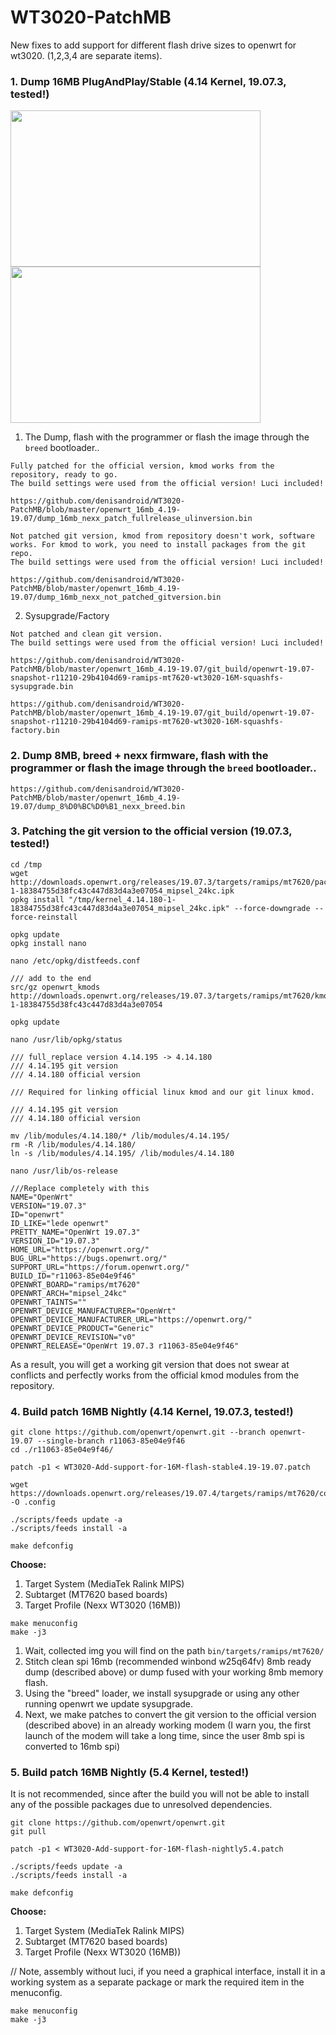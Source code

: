 # WT3020-PatchMB
New fixes to add support for different flash drive sizes to openwrt for wt3020. (1,2,3,4 are separate items).

### <b>1. Dump 16MB PlugAndPlay/Stable (4.14 Kernel, 19.07.3, tested!)</b>

<div>
<img src="https://github.com/denisandroid/WT3020-PatchMB/blob/master/openwrt_16mb_4.19-19.07/Screenshot_OpenWrt_Luci1.png" width="400" height="250"/>
<img src="https://github.com/denisandroid/WT3020-PatchMB/blob/master/openwrt_16mb_4.19-19.07/Screenshot_OpenWrt_Luci2.png" width="400" height="250"/>
</div>

1. The Dump, flash with the programmer or flash the image through the ```breed``` bootloader.. 

```
Fully patched for the official version, kmod works from the repository, ready to go.
The build settings were used from the official version! Luci included!

https://github.com/denisandroid/WT3020-PatchMB/blob/master/openwrt_16mb_4.19-19.07/dump_16mb_nexx_patch_fullrelease_ulinversion.bin
```

```
Not patched git version, kmod from repository doesn't work, software works. For kmod to work, you need to install packages from the git repo.
The build settings were used from the official version! Luci included!

https://github.com/denisandroid/WT3020-PatchMB/blob/master/openwrt_16mb_4.19-19.07/dump_16mb_nexx_not_patched_gitversion.bin
```

2. Sysupgrade/Factory

```
Not patched and clean git version.
The build settings were used from the official version! Luci included!

https://github.com/denisandroid/WT3020-PatchMB/blob/master/openwrt_16mb_4.19-19.07/git_build/openwrt-19.07-snapshot-r11210-29b4104d69-ramips-mt7620-wt3020-16M-squashfs-sysupgrade.bin

https://github.com/denisandroid/WT3020-PatchMB/blob/master/openwrt_16mb_4.19-19.07/git_build/openwrt-19.07-snapshot-r11210-29b4104d69-ramips-mt7620-wt3020-16M-squashfs-factory.bin
```

### <b>2. Dump 8MB, breed + nexx firmware, flash with the programmer or flash the image through the ```breed``` bootloader.. </b>

```
https://github.com/denisandroid/WT3020-PatchMB/blob/master/openwrt_16mb_4.19-19.07/dump_8%D0%BC%D0%B1_nexx_breed.bin
```

### <b>3. Patching the git version to the official version (19.07.3, tested!)</b>

```
cd /tmp
wget http://downloads.openwrt.org/releases/19.07.3/targets/ramips/mt7620/packages/kernel_4.14.180-1-18384755d38fc43c447d83d4a3e07054_mipsel_24kc.ipk
opkg install "/tmp/kernel_4.14.180-1-18384755d38fc43c447d83d4a3e07054_mipsel_24kc.ipk" --force-downgrade --force-reinstall

opkg update
opkg install nano
```


```
nano /etc/opkg/distfeeds.conf

/// add to the end
src/gz openwrt_kmods http://downloads.openwrt.org/releases/19.07.3/targets/ramips/mt7620/kmods/4.14.180-1-18384755d38fc43c447d83d4a3e07054
```

```
opkg update
```


```
nano /usr/lib/opkg/status

/// full_replace version 4.14.195 -> 4.14.180
/// 4.14.195 git version
/// 4.14.180 official version
```

```
/// Required for linking official linux kmod and our git linux kmod.

/// 4.14.195 git version
/// 4.14.180 official version

mv /lib/modules/4.14.180/* /lib/modules/4.14.195/
rm -R /lib/modules/4.14.180/
ln -s /lib/modules/4.14.195/ /lib/modules/4.14.180
```

```
nano /usr/lib/os-release

///Replace completely with this
NAME="OpenWrt"
VERSION="19.07.3"
ID="openwrt"
ID_LIKE="lede openwrt"
PRETTY_NAME="OpenWrt 19.07.3"
VERSION_ID="19.07.3"
HOME_URL="https://openwrt.org/"
BUG_URL="https://bugs.openwrt.org/"
SUPPORT_URL="https://forum.openwrt.org/"
BUILD_ID="r11063-85e04e9f46"
OPENWRT_BOARD="ramips/mt7620"
OPENWRT_ARCH="mipsel_24kc"
OPENWRT_TAINTS=""
OPENWRT_DEVICE_MANUFACTURER="OpenWrt"
OPENWRT_DEVICE_MANUFACTURER_URL="https://openwrt.org/"
OPENWRT_DEVICE_PRODUCT="Generic"
OPENWRT_DEVICE_REVISION="v0"
OPENWRT_RELEASE="OpenWrt 19.07.3 r11063-85e04e9f46"
```

As a result, you will get a working git version that does not swear at conflicts and perfectly works from the official kmod modules from the repository.

### <b>4. Build patch 16MB Nightly (4.14 Kernel, 19.07.3, tested!)</b>

```
git clone https://github.com/openwrt/openwrt.git --branch openwrt-19.07 --single-branch r11063-85e04e9f46
cd ./r11063-85e04e9f46/

patch -p1 < WT3020-Add-support-for-16M-flash-stable4.19-19.07.patch

wget https://downloads.openwrt.org/releases/19.07.4/targets/ramips/mt7620/config.buildinfo -O .config

./scripts/feeds update -a
./scripts/feeds install -a

make defconfig
```

<b>Choose:</b>
1. Target System (MediaTek Ralink MIPS)
2. Subtarget (MT7620 based boards)
3. Target Profile (Nexx WT3020 (16MB))

```
make menuconfig
make -j3
```

1. Wait, collected img you will find on the path ```bin/targets/ramips/mt7620/```
2. Stitch clean spi 16mb (recommended winbond w25q64fv) 8mb ready dump (described above) or dump fused with your working 8mb memory flash.
3. Using the "breed" loader, we install sysupgrade or using any other running openwrt we update sysupgrade.
4. Next, we make patches to convert the git version to the official version (described above) in an already working modem (I warn you, the first launch of the modem will take a long time, since the user 8mb spi is converted to 16mb spi)


### <b>5. Build patch 16MB Nightly (5.4 Kernel, tested!)</b>
It is not recommended, since after the build you will not be able to install any of the possible packages due to unresolved dependencies.

```
git clone https://github.com/openwrt/openwrt.git
git pull

patch -p1 < WT3020-Add-support-for-16M-flash-nightly5.4.patch

./scripts/feeds update -a
./scripts/feeds install -a

make defconfig 
```
<b>Choose:</b>
1. Target System (MediaTek Ralink MIPS)
2. Subtarget (MT7620 based boards)
3. Target Profile (Nexx WT3020 (16MB))

// Note, assembly without luci, if you need a graphical interface, install it in a working system as a separate package or mark the required item in the menuconfig.

```
make menuconfig
make -j3
```
